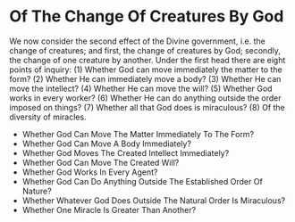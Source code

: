# Of The Change Of Creatures By God

We now consider the second effect of the Divine government, i.e. the change of creatures; and first, the change of creatures by God; secondly, the change of one creature by another.  Under the first head there are eight points of inquiry:
(1) Whether God can move immediately the matter to the form?
(2) Whether He can immediately move a body?
(3) Whether He can move the intellect?
(4) Whether He can move the will?
(5) Whether God works in every worker?
(6) Whether He can do anything outside the order imposed on things?
(7) Whether all that God does is miraculous?
(8) Of the diversity of miracles.

* Whether God Can Move The Matter Immediately To The Form?
* Whether God Can Move A Body Immediately?
* Whether God Moves The Created Intellect Immediately?
* Whether God Can Move The Created Will?
* Whether God Works In Every Agent?
* Whether God Can Do Anything Outside The Established Order Of Nature?
* Whether Whatever God Does Outside The Natural Order Is Miraculous?
* Whether One Miracle Is Greater Than Another?